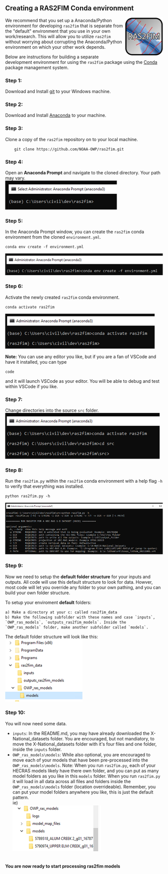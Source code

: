 ## Creating a RAS2FIM Conda environment

<img src="https://github.com/NOAA-OWP/ras2fim/blob/master/doc/ras2fim_logo_20211018.png" align="right"
     alt="ras2fim logo" width="120" height="120">
     
We recommend that you set up a Anaconda/Python environment for developing `ras2fim` that is separate from the "default" environment that you use in your own work/research.  This will allow you to utilize `ras2fim` without worrying about corrupting the Anaconda/Python environment on which your other work depends.

Below are instructions for building a separate development environment for using the `ras2fim` package using the [Conda](http://conda.pydata.org/docs/index.html) package management system.

### Step 1:
Download and Install [git](https://git-scm.com/downloads) to your Windows machine.<br>

### Step 2:
Download and Install [Anaconda](https://www.anaconda.com/products/individual) to your machine.<br>

### Step 3:
Clone a copy of the `ras2fim` repository on to your local machine.<br>
```
    git clone https://github.com/NOAA-OWP/ras2fim.git
```
### Step 4:
Open an **Anaconda Prompt** and navigate to the cloned directory.  Your path may vary.<br>
![](https://github.com/NOAA-OWP/ras2fim/blob/master/doc/conda_prompt.png)

### Step 5:
In the Anaconda Prompt window, you can create the `ras2fim` conda environment from the cloned `environment.yml`.<br>
```
conda env create -f environment.yml
```
![](https://github.com/NOAA-OWP/ras2fim/blob/master/doc/conda_create_env.png)


### Step 6:
Activate the newly created `ras2fim` conda environment.<br>
```
conda activate ras2fim
```
![](https://github.com/NOAA-OWP/ras2fim/blob/master/doc/conda_activate.png)

**Note:**
You can use any editor you like, but if you are a fan of VSCode and have it installed, you can type<br>
```
code
```
and it will launch VSCode as your editor. You will be able to debug and test within VSCode if you like.


### Step 7:
Change directories into the source `src` folder.<br>
![](https://github.com/NOAA-OWP/ras2fim/blob/master/doc/conda_src.png)

### Step 8:
Run the `ras2fim.py` within the `ras2fim` conda environment with a help flag `-h` to verify that everything was installed.<br>
```
python ras2fim.py -h
```
![](https://github.com/NOAA-OWP/ras2fim/blob/master/doc/conda_python_run.png)

### Step 9:
Now we need to setup the **default folder structure** for your inputs and outputs. All code will use this default structure to look for data. Howver, most code will let you override any folder to your own pathing, and you can build your own folder structure. 

To setup your enviroment **default** folders:
```
a) Make a directory at your c: called ras2fim_data
b) Make the following subfolder with these names and case `inputs`, `OWP_ras_models`, `outputs_ras2fim_models`. Inside the `OWP_ras_models` folder, make another subfolder called `models`.
```
The default folder structure will look like this:<br>
![ras2fim default folder structure image](https://github.com/NOAA-OWP/ras2fim/blob/master/doc/default_folder_structure.png)
<br>

### Step 10:
You will now need some data.
- `inputs`:  In the README.md, you may have already downloaded the X-National_datasets folder. You are encouraged, but not mandiatory, to move the X-National_datasets folder with it's four files and one folder, inside the `inputs` folder. 
- `OWP_ras_models\models`: While also optional, you are encouraged to move each of your models that have been pre-processed into the `OWP_ras_models\models`. Note: When you run `ras2fim.py`, each of your HECRAS models likely have there own folder, and you can put as many model folders as you like in this `models` folder. When you run `ras2fim.py` it will load in all data across all files and folders inside the `OWP_ras_models\models` folder (location overrideable). Remember, you can put your model folders anywhere you like, this is just the default pattern.<br>
ie)<br>
![ras2fim default models folder structure image](https://github.com/NOAA-OWP/ras2fim/blob/master/doc/default_models_folder_structure.png)
<br><br>

#### You are now ready to start processing ras2fim models
<br>
<br>
